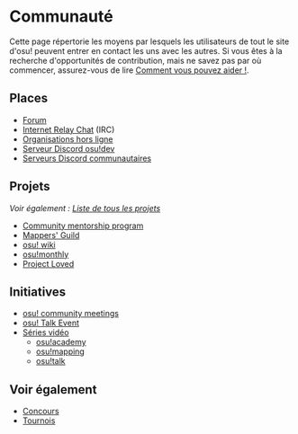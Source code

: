# Communauté

Cette page répertorie les moyens par lesquels les utilisateurs de tout le site d'osu! peuvent entrer en contact les uns avec les autres. Si vous êtes à la recherche d'opportunités de contribution, mais ne savez pas par où commencer, assurez-vous de lire [Comment vous pouvez aider !](/wiki/Community/How_you_can_help!).

## Places

- [Forum](/wiki/Community/Forum)
- [Internet Relay Chat](/wiki/Community/Internet_Relay_Chat) (IRC)
- [Organisations hors ligne](/wiki/Community/Organisations)
- [Serveur Discord osu!dev](/wiki/Community/osu!dev_Discord_server)
- [Serveurs Discord communautaires](/wiki/Community/Discord_servers)

## Projets

*Voir également : [Liste de tous les projets](/wiki/Community/Projects)*

- [Community mentorship program](/wiki/Community/Community_Mentorship_Program)
- [Mappers' Guild](/wiki/Community/Mappers_Guild)
- [osu! wiki](/wiki/osu!_wiki)
- [osu!monthly](/wiki/Community/osu!monthly)
- [Project Loved](/wiki/Community/Project_Loved)

## Initiatives

- [osu! community meetings](/wiki/Community/osu!_community_meetings)
- [osu! Talk Event](/wiki/Community/osu!_Talk_Event)
- [Séries vidéo](/wiki/Community/Video_series)
  - [osu!academy](/wiki/Community/Video_series/osu!academy)
  - [osu!mapping](/wiki/Community/Video_series/osu!mapping)
  - [osu!talk](/wiki/Community/Video_series/osu!talk)

## Voir également

- [Concours](/wiki/Contests)
- [Tournois](/wiki/Tournaments)
